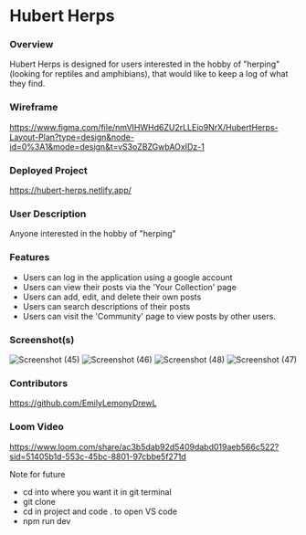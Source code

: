 # Hubert Herps

### Overview
Hubert Herps is designed for users interested in the hobby of "herping" (looking for reptiles and amphibians), that would like to keep a log of what they find.

### Wireframe
https://www.figma.com/file/nmVIHWHd6ZU2rLLEio9NrX/HubertHerps-Layout-Plan?type=design&node-id=0%3A1&mode=design&t=vS3oZBZGwbAOxIDz-1

### Deployed Project
https://hubert-herps.netlify.app/

### User Description
Anyone interested in the hobby of "herping"

### Features
- Users can log in the application using a google account
- Users can view their posts via the 'Your Collection' page
- Users can add, edit, and delete their own posts
- Users can search descriptions of their posts
- Users can visit the 'Community' page to view posts by other users.

### Screenshot(s)
![Screenshot (45)](https://github.com/EmilyLemonyDrewL/Hubert-Herps-Capstone/assets/126979112/7d731436-1662-4452-b711-c9b9e26e936f)
![Screenshot (46)](https://github.com/EmilyLemonyDrewL/Hubert-Herps-Capstone/assets/126979112/8c8c688d-b7c6-4c09-a166-288740d5902a)
![Screenshot (48)](https://github.com/EmilyLemonyDrewL/Hubert-Herps-Capstone/assets/126979112/70b0f426-e783-4b49-8f2c-270eb03481c5)
![Screenshot (47)](https://github.com/EmilyLemonyDrewL/Hubert-Herps-Capstone/assets/126979112/4d0f4a48-875a-4b4f-8a52-65d558be69cd)

### Contributors
https://github.com/EmilyLemonyDrewL

### Loom Video
https://www.loom.com/share/ac3b5dab92d5409dabd019aeb566c522?sid=51405b1d-553c-45bc-8801-97cbbe5f271d

Note for future
- cd into where you want it in git terminal
- git clone
- cd in project and code . to open VS code
- npm run dev
